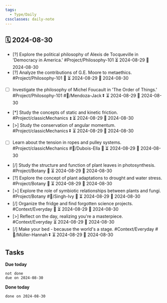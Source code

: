 ```yaml
---
tags:
  - Type/Daily
cssclasses: daily-note
---
```


## 🗓️ 2024-08-30

- [?] Explore the political philosophy of Alexis de Tocqueville in 'Democracy in America.' #Project/Philosophy-101 ⏳ 2024-08-29 📅 2024-08-30
- [?] Analyze the contributions of G.E. Moore to metaethics. #Project/Philosophy-101 🔼 ⏳ 2024-08-29 📅 2024-08-30
- [ ] Investigate the philosophy of Michel Foucault in 'The Order of Things.' #Project/Philosophy-101 #👤/Mendoza-Jack ⏬ ⏳ 2024-08-29 📅 2024-08-30
- [*] Study the concepts of static and kinetic friction. #Project/classicMechanics ⏫ ⏳ 2024-08-29 📅 2024-08-30
- [>] Study the conservation of angular momentum. #Project/classicMechanics ⏬ ⏳ 2024-08-29 📅 2024-08-30
- [ ] Learn about the tension in ropes and pulley systems. #Project/classicMechanics #👤/Dubois-Ella 🔽 ⏳ 2024-08-29 📅 2024-08-30
- [/] Study the structure and function of plant leaves in photosynthesis. #Project/Botany 🔽 ⏳ 2024-08-29 📅 2024-08-30
- [?] Explore the concept of plant adaptations to drought and water stress. #Project/Botany 🔺 ⏳ 2024-08-29 📅 2024-08-30
- [>] Explore the role of symbiotic relationships between plants and fungi. #Project/Botany #👤/Singh-Ivy 🔼 ⏳ 2024-08-29 📅 2024-08-30
- [/] Organize the fridge and find forgotten science projects. #Context/Everyday 🔽 ⏳ 2024-08-29 📅 2024-08-30
- [>] Reflect on the day, realizing you're a masterpiece. #Context/Everyday ⏳ 2024-08-29 📅 2024-08-30
- [/] Make your bed - because the world's a stage. #Context/Everyday #👤/Müller-Hannah ⏬ ⏳ 2024-08-29 📅 2024-08-30

## Tasks

**Due today**

```tasks
not done
due on 2024-08-30
```

**Done today**

```tasks
done on 2024-08-30
```
            